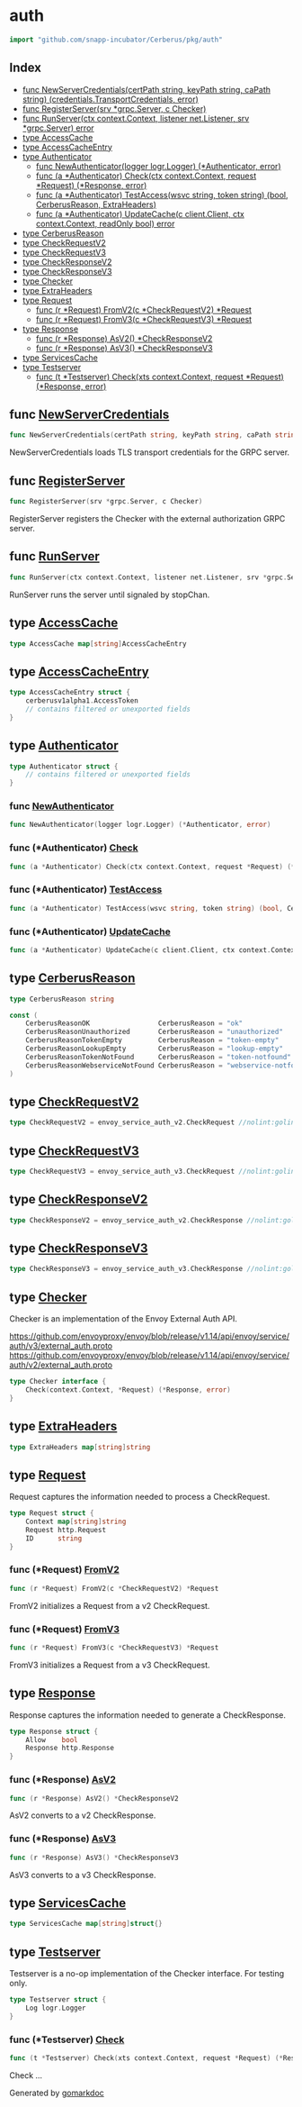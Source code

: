 <!-- Code generated by gomarkdoc. DO NOT EDIT -->

# auth

```go
import "github.com/snapp-incubator/Cerberus/pkg/auth"
```

## Index

- [func NewServerCredentials\(certPath string, keyPath string, caPath string\) \(credentials.TransportCredentials, error\)](<#NewServerCredentials>)
- [func RegisterServer\(srv \*grpc.Server, c Checker\)](<#RegisterServer>)
- [func RunServer\(ctx context.Context, listener net.Listener, srv \*grpc.Server\) error](<#RunServer>)
- [type AccessCache](<#AccessCache>)
- [type AccessCacheEntry](<#AccessCacheEntry>)
- [type Authenticator](<#Authenticator>)
  - [func NewAuthenticator\(logger logr.Logger\) \(\*Authenticator, error\)](<#NewAuthenticator>)
  - [func \(a \*Authenticator\) Check\(ctx context.Context, request \*Request\) \(\*Response, error\)](<#Authenticator.Check>)
  - [func \(a \*Authenticator\) TestAccess\(wsvc string, token string\) \(bool, CerberusReason, ExtraHeaders\)](<#Authenticator.TestAccess>)
  - [func \(a \*Authenticator\) UpdateCache\(c client.Client, ctx context.Context, readOnly bool\) error](<#Authenticator.UpdateCache>)
- [type CerberusReason](<#CerberusReason>)
- [type CheckRequestV2](<#CheckRequestV2>)
- [type CheckRequestV3](<#CheckRequestV3>)
- [type CheckResponseV2](<#CheckResponseV2>)
- [type CheckResponseV3](<#CheckResponseV3>)
- [type Checker](<#Checker>)
- [type ExtraHeaders](<#ExtraHeaders>)
- [type Request](<#Request>)
  - [func \(r \*Request\) FromV2\(c \*CheckRequestV2\) \*Request](<#Request.FromV2>)
  - [func \(r \*Request\) FromV3\(c \*CheckRequestV3\) \*Request](<#Request.FromV3>)
- [type Response](<#Response>)
  - [func \(r \*Response\) AsV2\(\) \*CheckResponseV2](<#Response.AsV2>)
  - [func \(r \*Response\) AsV3\(\) \*CheckResponseV3](<#Response.AsV3>)
- [type ServicesCache](<#ServicesCache>)
- [type Testserver](<#Testserver>)
  - [func \(t \*Testserver\) Check\(xts context.Context, request \*Request\) \(\*Response, error\)](<#Testserver.Check>)


<a name="NewServerCredentials"></a>
## func [NewServerCredentials](<https://github.com/snapp-incubator/Cerberus/blob/main/pkg/auth/server.go#L89>)

```go
func NewServerCredentials(certPath string, keyPath string, caPath string) (credentials.TransportCredentials, error)
```

NewServerCredentials loads TLS transport credentials for the GRPC server.

<a name="RegisterServer"></a>
## func [RegisterServer](<https://github.com/snapp-incubator/Cerberus/blob/main/pkg/auth/server.go#L63>)

```go
func RegisterServer(srv *grpc.Server, c Checker)
```

RegisterServer registers the Checker with the external authorization GRPC server.

<a name="RunServer"></a>
## func [RunServer](<https://github.com/snapp-incubator/Cerberus/blob/main/pkg/auth/server.go#L72>)

```go
func RunServer(ctx context.Context, listener net.Listener, srv *grpc.Server) error
```

RunServer runs the server until signaled by stopChan.

<a name="AccessCache"></a>
## type [AccessCache](<https://github.com/snapp-incubator/Cerberus/blob/main/pkg/auth/authenticator.go#L26>)



```go
type AccessCache map[string]AccessCacheEntry
```

<a name="AccessCacheEntry"></a>
## type [AccessCacheEntry](<https://github.com/snapp-incubator/Cerberus/blob/main/pkg/auth/authenticator.go#L29-L33>)



```go
type AccessCacheEntry struct {
    cerberusv1alpha1.AccessToken
    // contains filtered or unexported fields
}
```

<a name="Authenticator"></a>
## type [Authenticator](<https://github.com/snapp-incubator/Cerberus/blob/main/pkg/auth/authenticator.go#L15-L23>)



```go
type Authenticator struct {
    // contains filtered or unexported fields
}
```

<a name="NewAuthenticator"></a>
### func [NewAuthenticator](<https://github.com/snapp-incubator/Cerberus/blob/main/pkg/auth/authenticator.go#L203>)

```go
func NewAuthenticator(logger logr.Logger) (*Authenticator, error)
```



<a name="Authenticator.Check"></a>
### func \(\*Authenticator\) [Check](<https://github.com/snapp-incubator/Cerberus/blob/main/pkg/auth/authenticator.go#L171>)

```go
func (a *Authenticator) Check(ctx context.Context, request *Request) (*Response, error)
```



<a name="Authenticator.TestAccess"></a>
### func \(\*Authenticator\) [TestAccess](<https://github.com/snapp-incubator/Cerberus/blob/main/pkg/auth/authenticator.go#L139>)

```go
func (a *Authenticator) TestAccess(wsvc string, token string) (bool, CerberusReason, ExtraHeaders)
```



<a name="Authenticator.UpdateCache"></a>
### func \(\*Authenticator\) [UpdateCache](<https://github.com/snapp-incubator/Cerberus/blob/main/pkg/auth/authenticator.go#L54>)

```go
func (a *Authenticator) UpdateCache(c client.Client, ctx context.Context, readOnly bool) error
```



<a name="CerberusReason"></a>
## type [CerberusReason](<https://github.com/snapp-incubator/Cerberus/blob/main/pkg/auth/authenticator.go#L35>)



```go
type CerberusReason string
```

<a name="CerberusReasonOK"></a>

```go
const (
    CerberusReasonOK                 CerberusReason = "ok"
    CerberusReasonUnauthorized       CerberusReason = "unauthorized"
    CerberusReasonTokenEmpty         CerberusReason = "token-empty"
    CerberusReasonLookupEmpty        CerberusReason = "lookup-empty"
    CerberusReasonTokenNotFound      CerberusReason = "token-notfound"
    CerberusReasonWebserviceNotFound CerberusReason = "webservice-notfound"
)
```

<a name="CheckRequestV2"></a>
## type [CheckRequestV2](<https://github.com/snapp-incubator/Cerberus/blob/main/pkg/auth/server.go#L16>)



```go
type CheckRequestV2 = envoy_service_auth_v2.CheckRequest //nolint:golint
```

<a name="CheckRequestV3"></a>
## type [CheckRequestV3](<https://github.com/snapp-incubator/Cerberus/blob/main/pkg/auth/server.go#L18>)



```go
type CheckRequestV3 = envoy_service_auth_v3.CheckRequest //nolint:golint
```

<a name="CheckResponseV2"></a>
## type [CheckResponseV2](<https://github.com/snapp-incubator/Cerberus/blob/main/pkg/auth/server.go#L17>)



```go
type CheckResponseV2 = envoy_service_auth_v2.CheckResponse //nolint:golint
```

<a name="CheckResponseV3"></a>
## type [CheckResponseV3](<https://github.com/snapp-incubator/Cerberus/blob/main/pkg/auth/server.go#L19>)



```go
type CheckResponseV3 = envoy_service_auth_v3.CheckResponse //nolint:golint
```

<a name="Checker"></a>
## type [Checker](<https://github.com/snapp-incubator/Cerberus/blob/main/pkg/auth/server.go#L25-L27>)

Checker is an implementation of the Envoy External Auth API.

https://github.com/envoyproxy/envoy/blob/release/v1.14/api/envoy/service/auth/v3/external_auth.proto https://github.com/envoyproxy/envoy/blob/release/v1.14/api/envoy/service/auth/v2/external_auth.proto

```go
type Checker interface {
    Check(context.Context, *Request) (*Response, error)
}
```

<a name="ExtraHeaders"></a>
## type [ExtraHeaders](<https://github.com/snapp-incubator/Cerberus/blob/main/pkg/auth/authenticator.go#L25>)



```go
type ExtraHeaders map[string]string
```

<a name="Request"></a>
## type [Request](<https://github.com/snapp-incubator/Cerberus/blob/main/pkg/auth/convert.go#L18-L22>)

Request captures the information needed to process a CheckRequest.

```go
type Request struct {
    Context map[string]string
    Request http.Request
    ID      string
}
```

<a name="Request.FromV2"></a>
### func \(\*Request\) [FromV2](<https://github.com/snapp-incubator/Cerberus/blob/main/pkg/auth/convert.go#L25>)

```go
func (r *Request) FromV2(c *CheckRequestV2) *Request
```

FromV2 initializes a Request from a v2 CheckRequest.

<a name="Request.FromV3"></a>
### func \(\*Request\) [FromV3](<https://github.com/snapp-incubator/Cerberus/blob/main/pkg/auth/convert.go#L50>)

```go
func (r *Request) FromV3(c *CheckRequestV3) *Request
```

FromV3 initializes a Request from a v3 CheckRequest.

<a name="Response"></a>
## type [Response](<https://github.com/snapp-incubator/Cerberus/blob/main/pkg/auth/convert.go#L75-L78>)

Response captures the information needed to generate a CheckResponse.

```go
type Response struct {
    Allow    bool
    Response http.Response
}
```

<a name="Response.AsV2"></a>
### func \(\*Response\) [AsV2](<https://github.com/snapp-incubator/Cerberus/blob/main/pkg/auth/convert.go#L81>)

```go
func (r *Response) AsV2() *CheckResponseV2
```

AsV2 converts to a v2 CheckResponse.

<a name="Response.AsV3"></a>
### func \(\*Response\) [AsV3](<https://github.com/snapp-incubator/Cerberus/blob/main/pkg/auth/convert.go#L121>)

```go
func (r *Response) AsV3() *CheckResponseV3
```

AsV3 converts to a v3 CheckResponse.

<a name="ServicesCache"></a>
## type [ServicesCache](<https://github.com/snapp-incubator/Cerberus/blob/main/pkg/auth/authenticator.go#L27>)



```go
type ServicesCache map[string]struct{}
```

<a name="Testserver"></a>
## type [Testserver](<https://github.com/snapp-incubator/Cerberus/blob/main/pkg/auth/testserver.go#L13-L15>)

Testserver is a no\-op implementation of the Checker interface. For testing only.

```go
type Testserver struct {
    Log logr.Logger
}
```

<a name="Testserver.Check"></a>
### func \(\*Testserver\) [Check](<https://github.com/snapp-incubator/Cerberus/blob/main/pkg/auth/testserver.go#L20>)

```go
func (t *Testserver) Check(xts context.Context, request *Request) (*Response, error)
```

Check ...

Generated by [gomarkdoc](<https://github.com/princjef/gomarkdoc>)
